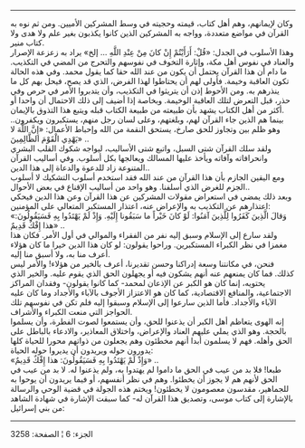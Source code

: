 ------------------------------------------------------------------------

وكان لإيمانهم، وهم أهل كتاب، قيمته وحجيته في وسط المشركين الأميين. ومن
ثم نوه به القرآن في مواضع متعددة، وواجه به المشركين الذين كانوا يكذبون
بغير علم ولا هدى ولا كتاب منير.  
وهذا الأسلوب في الجدل: «قُلْ: أَرَأَيْتُمْ إِنْ كانَ مِنْ عِنْدِ اللَّهِ ... إلخ» يراد به
زعزعة الإصرار والعناد في نفوس أهل مكة، وإثارة التخوف في نفوسهم والتحرج
من المضي في التكذيب. ما دام أن هذا القرآن يحتمل أن يكون من عند الله حقا
كما يقول محمد. وفي هذه الحالة تكون العاقبة وخيمة. فأولى لهم أن يحتاطوا
لهذا الفرض، الذي قد يصح، فيحل بهم كل ما ينذرهم به. ومن الأحوط إذن أن
يتريثوا في التكذيب، وأن يتدبروا الأمر في حرص وفي حذر، قبل التعرض لتلك
العاقبة الوخيمة. وبخاصة إذا أضيف إلى ذلك الاحتمال أن واحدا أو أكثر من
أهل الكتاب يشهد بأن طبيعته من طبيعة الكتاب قبله ويتبع هذا التذوق
بالإيمان.  
بينما هم الذين جاء القرآن لهم، وبلغتهم، وعلى لسان رجل منهم، يستكبرون
ويكفرون.. وهو ظلم بين وتجاوز للحق صارخ، يستحق النقمة من الله وإحباط
الأعمال: «إِنَّ اللَّهَ لا يَهْدِي الْقَوْمَ الظَّالِمِينَ» ..  
ولقد سلك القرآن شتى السبل، واتبع شتى الأساليب، ليواجه شكوك القلب البشري
وانحرافاته وآفاته ويأخذ عليها المسالك ويعالجها بكل أسلوب. وفي أساليب
القرآن المتنوعة زاد للدعوة والدعاة إلى هذا الدين..  
ومع اليقين الجازم بأن هذا القرآن من عند الله فقد استخدم أسلوب التشكيك لا
أسلوب الجزم للغرض الذي أسلفنا. وهو واحد من أساليب الإقناع في بعض
الأحوال..  
وبعد ذلك يمضي في استعراض مقولات المشركين عن هذا القرآن وعن هذا الدين
فيحكي اعتذارهم عن التكذيب به والإعراض عنه، اعتذار المستكبر المتعالي على
المؤمنين:  
«وَقالَ الَّذِينَ كَفَرُوا لِلَّذِينَ آمَنُوا: لَوْ كانَ خَيْراً ما سَبَقُونا إِلَيْهِ. وَإِذْ لَمْ يَهْتَدُوا
بِهِ فَسَيَقُولُونَ: هذا إِفْكٌ قَدِيمٌ» ..  
ولقد سارع إلى الإسلام وسبق إليه نفر من الفقراء والموالي في أول الأمر.
فكان هذا مغمزا في نظر الكبراء المستكبرين. وراحوا يقولون: لو كان هذا
الدين خيرا ما كان هؤلاء أعرف منا به، ولا أسبق منا إليه.  
فنحن، في مكانتنا وسعة إدراكنا وحسن تقديرنا، أعرف بالخير من هؤلاء! والأمر
ليس كذلك. فما كان يمنعهم عنه أنهم يشكون فيه أو يجهلون الحق الذي يقوم
عليه. والخير الذي يحتويه، إنما كان هو الكبر عن الإذعان لمحمد- كما كانوا
يقولون- وفقدان المراكز الاجتماعية، والمنافع الاقتصادية، كما كان هو
الاعتزاز الأجوف بالآباء والأجداد وما كان عليه الآباء والأجداد. فأما
الذين سارعوا إلى الإسلام وسبقوا إليه فلم تكن في نفوسهم تلك الحواجز التي
منعت الكبراء والأشراف.  
إنه الهوى يتعاظم أهل الكبر أن يذعنوا للحق، وأن يستمعوا لصوت الفطرة، وأن
يسلموا بالحجة. وهو الذي يملي عليهم العناد والإعراض، واختلاق المعاذير،
والادعاء بالباطل على الحق وأهله. فهم لا يسلمون أبدا أنهم مخطئون وهم
يجعلون من ذواتهم محورا للحياة كلها يدورون حوله ويريدون أن يديروا حوله
الحياة:  
«وَإِذْ لَمْ يَهْتَدُوا بِهِ فَسَيَقُولُونَ: هذا إِفْكٌ قَدِيمٌ» ..  
طبعا! فلا بد من عيب في الحق ما داموا لم يهتدوا به، ولم يذعنوا له. لا بد
من عيب في الحق لأنهم هم لا يجوز أن يخطئوا. وهم في نظر أنفسهم، أو فيما
يريدون أن يوحوا به للجماهير، مقدسون معصومون لا يخطئون! ويختم هذه الجولة
في قضية الوحي والرسالة بالإشارة إلى كتاب موسى، وتصديق هذا القرآن له- كما
سبقت الإشارة في شهادة الشاهد من بني إسرائيل:

------------------------------------------------------------------------

الجزء: 6 ¦ الصفحة: 3258
